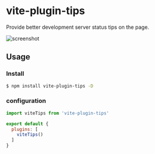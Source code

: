 # vite-plugin-tips

Provide better development server status tips on the page.

![screenshot](https://user-images.githubusercontent.com/37143265/126061915-60eedf40-8a54-4837-9816-0d93c4a11b50.png)

## Usage

### Install

```bash
$ npm install vite-plugin-tips -D
```

### configuration

```js
import viteTips from 'vite-plugin-tips'

export default {
  plugins: [
    viteTips()
  ]
}
```
